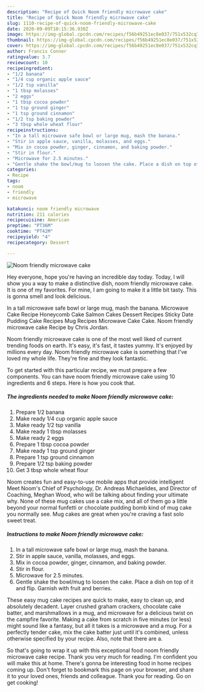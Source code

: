 ```yaml
---
description: "Recipe of Quick Noom friendly microwave cake"
title: "Recipe of Quick Noom friendly microwave cake"
slug: 1110-recipe-of-quick-noom-friendly-microwave-cake
date: 2020-09-09T10:15:36.930Z
image: https://img-global.cpcdn.com/recipes/f56b49251ec8e037/751x532cq70/noom-friendly-microwave-cake-recipe-main-photo.jpg
thumbnail: https://img-global.cpcdn.com/recipes/f56b49251ec8e037/751x532cq70/noom-friendly-microwave-cake-recipe-main-photo.jpg
cover: https://img-global.cpcdn.com/recipes/f56b49251ec8e037/751x532cq70/noom-friendly-microwave-cake-recipe-main-photo.jpg
author: Francis Conner
ratingvalue: 3.7
reviewcount: 10
recipeingredient:
- "1/2 banana"
- "1/4 cup organic apple sauce"
- "1/2 tsp vanilla"
- "1 tbsp molasses"
- "2 eggs"
- "1 tbsp cocoa powder"
- "1 tsp ground ginger"
- "1 tsp ground cinnamon"
- "1/2 tsp baking powder"
- "3 tbsp whole wheat flour"
recipeinstructions:
- "In a tall microwave safe bowl or large mug, mash the banana."
- "Stir in apple sauce, vanilla, molasses, and eggs."
- "Mix in cocoa powder, ginger, cinnamon, and baking powder."
- "Stir in flour."
- "Microwave for 2.5 minutes."
- "Gentle shake the bowl/mug to loosen the cake. Place a dish on top of it and flip. Garnish with fruit and berries."
categories:
- Recipe
tags:
- noom
- friendly
- microwave

katakunci: noom friendly microwave 
nutrition: 211 calories
recipecuisine: American
preptime: "PT36M"
cooktime: "PT42M"
recipeyield: "4"
recipecategory: Dessert

---
```



![Noom friendly microwave cake](https://img-global.cpcdn.com/recipes/f56b49251ec8e037/751x532cq70/noom-friendly-microwave-cake-recipe-main-photo.jpg)

Hey everyone, hope you're having an incredible day today. Today, I will show you a way to make a distinctive dish, noom friendly microwave cake. It is one of my favorites. For mine, I am going to make it a little bit tasty. This is gonna smell and look delicious.

In a tall microwave safe bowl or large mug, mash the banana. Microwave Cake Recipe Honeycomb Cake Salmon Cakes Dessert Recipes Sticky Date Pudding Cake Recipes Mug Recipes Microwave Cake Cake. Noom friendly microwave cake Recipe by Chris Jordan.

Noom friendly microwave cake is one of the most well liked of current trending foods on earth. It's easy, it's fast, it tastes yummy. It's enjoyed by millions every day. Noom friendly microwave cake is something that I've loved my whole life. They're fine and they look fantastic.


To get started with this particular recipe, we must prepare a few components. You can have noom friendly microwave cake using 10 ingredients and 6 steps. Here is how you cook that.

<!--inarticleads1-->

##### The ingredients needed to make Noom friendly microwave cake:

1. Prepare 1/2 banana
1. Make ready 1/4 cup organic apple sauce
1. Make ready 1/2 tsp vanilla
1. Make ready 1 tbsp molasses
1. Make ready 2 eggs
1. Prepare 1 tbsp cocoa powder
1. Make ready 1 tsp ground ginger
1. Prepare 1 tsp ground cinnamon
1. Prepare 1/2 tsp baking powder
1. Get 3 tbsp whole wheat flour


Noom creates fun and easy-to-use mobile apps that provide intelligent Meet Noom&#39;s Chief of Psychology, Dr. Andreas Michaelides, and Director of Coaching, Meghan Wood, who will be talking about finding your ultimate why. None of these mug cakes use a cake mix, and all of them go a little beyond your normal funfetti or chocolate pudding bomb kind of mug cake you normally see. Mug cakes are great when you&#39;re craving a fast solo sweet treat. 

<!--inarticleads2-->

##### Instructions to make Noom friendly microwave cake:

1. In a tall microwave safe bowl or large mug, mash the banana.
1. Stir in apple sauce, vanilla, molasses, and eggs.
1. Mix in cocoa powder, ginger, cinnamon, and baking powder.
1. Stir in flour.
1. Microwave for 2.5 minutes.
1. Gentle shake the bowl/mug to loosen the cake. Place a dish on top of it and flip. Garnish with fruit and berries.


These easy mug cake recipes are quick to make, easy to clean up, and absolutely decadent. Layer crushed graham crackers, chocolate cake batter, and marshmallows in a mug, and microwave for a delicious twist on the campfire favorite. Making a cake from scratch in five minutes (or less) might sound like a fantasy, but all it takes is a microwave and a mug. For a perfectly tender cake, mix the cake batter just until it&#39;s combined, unless otherwise specified by your recipe. Also, note that there are a. 

So that's going to wrap it up with this exceptional food noom friendly microwave cake recipe. Thank you very much for reading. I'm confident you will make this at home. There's gonna be interesting food in home recipes coming up. Don't forget to bookmark this page on your browser, and share it to your loved ones, friends and colleague. Thank you for reading. Go on get cooking!
